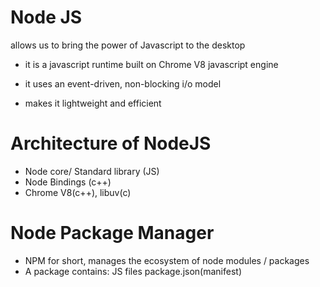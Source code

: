 # Node JS 
allows us to bring the power of Javascript to the
desktop

* it is a javascript runtime built on Chrome V8 
javascript engine

* it uses an event-driven, non-blocking i/o model
- makes it lightweight and efficient


# Architecture of NodeJS
- Node core/ Standard library (JS)
- Node Bindings (c++)
- Chrome V8(c++), libuv(c)


# Node Package Manager
- NPM for short, manages the ecosystem of node modules / packages
- A package contains: 
	JS files
	package.json(manifest)



